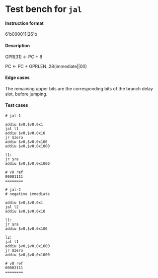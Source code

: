# Test bench for `jal`

#### Instruction format

6'b000011|26'b<immediate>

#### Description

GPR[31] <- PC + 8

PC <- PC + GPRLEN..28(immediate||00)

#### Edge cases

The remaining upper bits are the corresponding bits of the branch delay slot, before jumping.

#### Test cases

```assembly
# jal-1

addiu $v0,$v0,0x1
jal l1
addiu $v0,$v0,0x10
jr $zero
addiu $v0,$v0,0x100
addiu $v0,$v0,0x1000

l1:
jr $ra
addiu $v0,$v0,0x1000

# v0 ref
00001111
========
```

```assembly
# jal-2
# negative immediate

addiu $v0,$v0,0x1
jal l2
addiu $v0,$v0,0x10

l1:
jr $ra
addiu $v0,$v0,0x100

l2:
jal l1
addiu $v0,$v0,0x1000
jr $zero
addiu $v0,$v0,0x1000

# v0 ref
00002111
========
```
